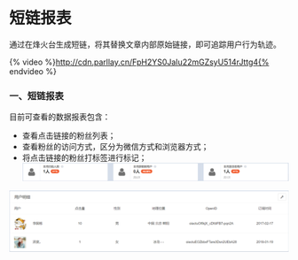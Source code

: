# 短链报表

通过在烽火台生成短链，将其替换文章内部原始链接，即可追踪用户行为轨迹。  

{% video %}http://cdn.parllay.cn/FpH2YS0JaIu22mGZsyU514rJttg4{% endvideo %}

### 一、短链报表

目前可查看的数据报表包含：

* 查看点击链接的粉丝列表；
* 查看粉丝的访问方式，区分为微信方式和浏览器方式；
* 将点击链接的粉丝打标签进行标记；  
![](/assets/1516597792%281%29.png)

![](/assets/1516586155%281%29.png)

